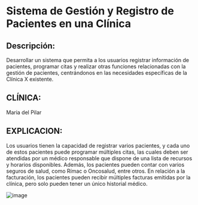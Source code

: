 # Sistema de Gestión y Registro de Pacientes en una Clínica
## Descripción: 
Desarrollar un sistema que permita a los usuarios registrar información de pacientes, programar citas y realizar otras funciones relacionadas con la gestión de pacientes, centrándonos en las necesidades específicas de la Clínica X existente.
## CLÍNICA: 
Maria del Pilar
## EXPLICACION: 
Los usuarios tienen la capacidad de registrar varios pacientes, y cada uno de estos pacientes puede programar múltiples citas, las cuales deben ser atendidas por un médico responsable que dispone de una lista de recursos y horarios disponibles.
Además, los pacientes pueden contar con varios seguros de salud, como Rímac o Oncosalud, entre otros.
En relación a la facturación, los pacientes pueden recibir múltiples facturas emitidas por la clínica, pero solo pueden tener un único historial médico.

![image](https://github.com/MarcosAlanya19/Clinica-JFrame/assets/103856433/4baff1e6-078a-4ffd-b7c3-86b7fafe743c)
